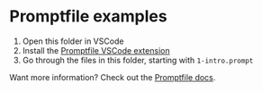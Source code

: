 # Promptfile examples

1. Open this folder in VSCode
2. Install the [Promptfile VSCode extension](https://marketplace.visualstudio.com/items?itemName=foundation.vscode-glass)
3. Go through the files in this folder, starting with `1-intro.prompt`

Want more information? Check out the [Promptfile docs](https://promptfile.org).

